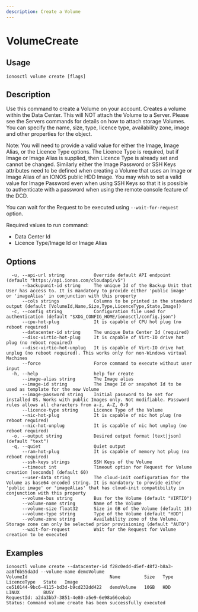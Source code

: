 ```yaml
---
description: Create a Volume
---
```


# VolumeCreate

## Usage

```text
ionosctl volume create [flags]
```

## Description

Use this command to create a Volume on your account. Creates a volume within the Data Center. This will NOT attach the Volume to a Server. Please see the Servers commands for details on how to attach storage Volumes. You can specify the name, size, type, licence type, availability zone, image and other properties for the object.

Note: You will need to provide a valid value for either the Image, Image Alias, or the Licence Type options. The Licence Type is required, but if Image or Image Alias is supplied, then Licence Type is already set and cannot be changed. Similarly either the Image Password or SSH Keys attributes need to be defined when creating a Volume that uses an Image or Image Alias of an IONOS public HDD Image. You may wish to set a valid value for Image Password even when using SSH Keys so that it is possible to authenticate with a password when using the remote console feature of the DCD.

You can wait for the Request to be executed using `--wait-for-request` option.

Required values to run command:

* Data Center Id
* Licence Type/Image Id or Image Alias

## Options

```text
  -u, --api-url string           Override default API endpoint (default "https://api.ionos.com/cloudapi/v5")
      --backupunit-id string     The unique Id of the Backup Unit that User has access to. It is mandatory to provide either 'public image' or 'imageAlias' in conjunction with this property
      --cols strings             Columns to be printed in the standard output (default [VolumeId,Name,Size,Type,LicenceType,State,Image])
  -c, --config string            Configuration file used for authentication (default "$XDG_CONFIG_HOME/ionosctl/config.json")
      --cpu-hot-plug             It is capable of CPU hot plug (no reboot required)
      --datacenter-id string     The unique Data Center Id (required)
      --disc-virtio-hot-plug     It is capable of Virt-IO drive hot plug (no reboot required)
      --disc-virtio-hot-unplug   It is capable of Virt-IO drive hot unplug (no reboot required). This works only for non-Windows virtual Machines
      --force                    Force command to execute without user input
  -h, --help                     help for create
      --image-alias string       The Image alias
      --image-id string          The Image Id or snapshot Id to be used as template for the new Volume
      --image-password string    Initial password to be set for installed OS. Works with public Images only. Not modifiable. Password rules allows all characters from a-z, A-Z, 0-9
      --licence-type string      Licence Type of the Volume
      --nic-hot-plug             It is capable of nic hot plug (no reboot required)
      --nic-hot-unplug           It is capable of nic hot unplug (no reboot required)
  -o, --output string            Desired output format [text|json] (default "text")
  -q, --quiet                    Quiet output
      --ram-hot-plug             It is capable of memory hot plug (no reboot required)
      --ssh-keys strings         SSH Keys of the Volume
      --timeout int              Timeout option for Request for Volume creation [seconds] (default 60)
      --user-data string         The cloud-init configuration for the Volume as base64 encoded string. It is mandatory to provide either 'public image' or 'imageAlias' that has cloud-init compatibility in conjunction with this property
      --volume-bus string        Bus for the Volume (default "VIRTIO")
      --volume-name string       Name of the Volume
      --volume-size float32      Size in GB of the Volume (default 10)
      --volume-type string       Type of the Volume (default "HDD")
      --volume-zone string       Availability zone of the Volume. Storage zone can only be selected prior provisioning (default "AUTO")
      --wait-for-request         Wait for the Request for Volume creation to be executed
```

## Examples

```text
ionosctl volume create --datacenter-id f28c0edd-d5ef-48f2-b8a3-aa8f6b55da3d --volume-name demoVolume
VolumeId                               Name         Size   Type   LicenceType   State   Image
ce510144-9bc6-4115-bd3d-b9cd232dd422   demoVolume   10GB   HDD    LINUX         BUSY    
RequestId: a2da3bb7-3851-4e80-a5e9-6e98a66cebab
Status: Command volume create has been successfully executed
```

